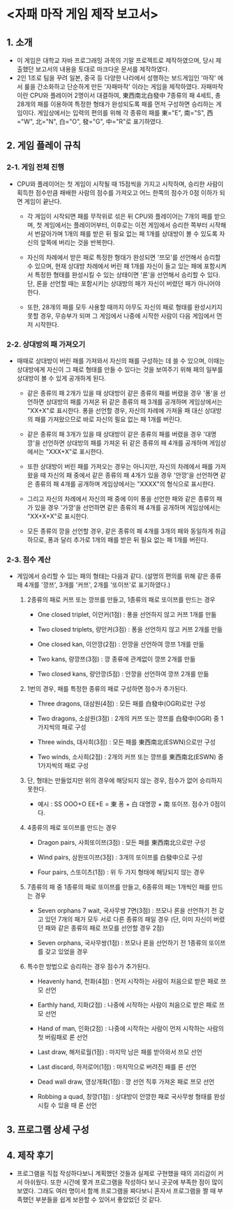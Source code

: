 # <자패 마작 게임 제작 보고서>

## 1. 소개

- 이 게임은 대학교 자바 프로그래밍 과목의 기말 프로젝트로 제작하였으며, 당시 제출했던 보고서의 내용을 토대로 마크다운 문서를 제작하였다.
- 2인 1조로 팀을 꾸려 일본, 중국 등 다양한 나라에서 성행하는 보드게임인 '마작' 에서 룰을 간소화하고 단순하게 만든 '자패마작' 이라는 게임을 제작하였다. 자패마작이란 CPU와 플레이어 2명이서 대결하여, 東西南北白發中 7종류의 패 4세트, 총 28개의 패를 이용하여 특정한 형태가 완성되도록 패를 먼저 구성하면 승리하는 게임이다. 게임상에서는 입력의 편의를 위해 각 종류의 패를 東="E", 南="S", 西="W", 北="N", 白="O", 發="G", 中="R"로 표기하였다.

## 2. 게임 플레이 규칙

### 2-1. 게임 전체 진행

- CPU와 플레이어는 첫 게임이 시작될 때 15점씩을 가지고 시작하며, 승리한 사람이 획득한 점수만큼 패배한 사람의 점수를 가져오고 어느 한쪽의 점수가 0점 이하가 되면 게임이 끝난다.

  - 각 게임이 시작되면 패를 무작위로 섞은 뒤 CPU와 플레이어는 7개의 패를 받으며, 첫 게임에서는 플레이어부터, 이후로는 이전 게임에서 승리한 쪽부터 시작해서 번갈아가며 1개의 패를 받은 뒤 필요 없는 패 1개를 상대방이 볼 수 있도록 자신의 앞쪽에 버리는 것을 반복한다.

  - 자신의 차례에서 받은 패로 특정한 형태가 완성되면 '쯔모'를 선언해서 승리할 수 있으며, 현재 상대방 차례에서 버린 패 1개를 자신이 들고 있는 패에 포함시켜서 특정한 형태를 완성시킬 수 있는 상태이면 '론'을 선언해서 승리할 수 있다. 단, 론을 선언할 때는 포함시키는 상대방의 패가 자신이 버렸던 패가 아니어야 한다.

  - 또한, 28개의 패를 모두 사용할 때까지 아무도 자신의 패로 형태를 완성시키지 못할 경우, 무승부가 되며 그 게임에서 나중에 시작한 사람이 다음 게임에서 먼저 시작한다.

### 2-2. 상대방의 패 가져오기

- 때때로 상대방이 버린 패를 가져와서 자신의 패를 구성하는 데 쓸 수 있으며, 이때는 상대방에게 자신이 그 패로 형태를 만들 수 있다는 것을 보여주기 위해 패의 일부를 상대방이 볼 수 있게 공개하게 된다.

  - 같은 종류의 패 2개가 있을 때 상대방이 같은 종류의 패를 버렸을 경우 '퐁'을 선언하면 상대방의 패를 가져온 뒤 같은 종류의 패 3개를 공개하며 게임상에서는 "XX+X"로 표시한다. 퐁을 선언할 경우, 자신의 차례에 가져올 패 대신 상대방의 패를 가져왔으므로 바로 자신의 필요 없는 패 1개를 버린다.

  - 같은 종류의 패 3개가 있을 때 상대방이 같은 종류의 패를 버렸을 경우 '대명깡'을 선언하면 상대방의 패를 가져온 뒤 같은 종류의 패 4개를 공개하며 게임상에서는 "XXX+X"로 표시한다.

  - 또한 상대방이 버린 패를 가져오는 경우는 아니지만, 자신의 차례에서 패를 가져왔을 때 자신의 패 중에서 같은 종류의 패 4개가 있을 경우 '안깡'을 선언하면 같은 종류의 패 4개를 공개하며 게임상에서는 "XXXX"의 형식으로 표시한다.

  - 그리고 자신의 차례에서 자신의 패 중에 이미 퐁을 선언한 패와 같은 종류의 패가 있을 경우 '가깡'을 선언하면 같은 종류의 패 4개를 공개하며 게임상에서는 "XX+X+X"로 표시한다.

  - 모든 종류의 깡을 선언할 경우, 같은 종류의 패 4개를 3개의 패와 동일하게 취급하므로, 퐁과 달리 추가로 1개의 패를 받은 뒤 필요 없는 패 1개를 버린다.

### 2-3. 점수 계산

- 게임에서 승리할 수 있는 패의 형태는 다음과 같다. (설명의 편의를 위해 같은 종류 패 4개를 '깡쯔', 3개를 '커쯔', 2개를 '또이쯔'로 표기하였다.)

  1. 2종류의 패로 커쯔 또는 깡쯔를 만들고, 1종류의 패로 또이쯔를 만드는 경우

     - One closed triplet, 이안커(1점) : 퐁을 선언하지 않고 커쯔 1개를 만듦

     - Two closed triplets, 량안커(3점) : 퐁을 선언하지 않고 커쯔 2개를 만듦

     - One closed kan, 이안깡(2점) : 안깡을 선언하여 깡쯔 1개를 만듦

     - Two kans, 량깡쯔(3점) : 깡 종류에 관계없이 깡쯔 2개를 만듦

     - Two closed kans, 량안깡(5점) : 안깡을 선언하여 깡쯔 2개를 만듦

  2. 1번의 경우, 패를 특정한 종류의 패로 구성하면 점수가 추가된다.

     - Three dragons, 대삼원(4점) : 모든 패를 白發中(OGR)로만 구성

     - Two dragons, 소삼원(3점) : 2개의 커쯔 또는 깡쯔를 白發中(OGR) 중 1가지씩의 패로 구성

     - Three winds, 대사희(3점) : 모든 패를 東西南北(ESWN)으로만 구성

     - Two winds, 소사희(2점) : 2개의 커쯔 또는 깡쯔를 東西南北(ESWN) 중 1가지씩의 패로 구성

  3. 단, 형태는 만들었지만 위의 경우에 해당되지 않는 경우, 점수가 없어 승리하지 못한다.
     - 예시 : SS OOO+O EE+E = 東 퐁 + 白 대명깡 + 南 또이쯔. 점수가 0점이다.

  4. 4종류의 패로 또이쯔를 만드는 경우

     - Dragon pairs, 사희또이쯔(3점) : 모든 패를 東西南北으로만 구성

     - Wind pairs, 삼원또이쯔(3점) : 3개의 또이쯔를 白發中으로 구성

     - Four pairs, 스또이츠(1점) : 위 두 가지 형태에 해당되지 않는 경우

  5. 7종류의 패 중 1종류의 패로 또이쯔를 만들고, 6종류의 패는 1개씩인 패를 만드는 경우

     - Seven orphans 7 wait, 국사무쌍 7면(3점) : 쯔모나 론을 선언하기 전 갖고 있던 7개의 패가 모두 서로 다른 종류의 패일 경우 (단, 이미 자신이 버렸던 패와 같은 종류의 패로 쯔모를 선언할 경우 2점)

     - Seven orphans, 국사무쌍(1점) : 쯔모나 론을 선언하기 전 1종류의 또이쯔를 갖고 있었을 경우

  6. 특수한 방법으로 승리하는 경우 점수가 추가된다.

     - Heavenly hand, 천화(4점) : 먼저 시작하는 사람이 처음으로 받은 패로 쯔모 선언

     - Earthly hand, 지화(2점) : 나중에 시작하는 사람이 처음으로 받은 패로 쯔모 선언

     - Hand of man, 인화(2점) : 나중에 시작하는 사람이 먼저 시작하는 사람의 첫 버림패로 론 선언

     - Last draw, 해저로월(1점) : 마지막 남은 패를 받아와서 쯔모 선언

     - Last discard, 하저로어(1점) : 마지막으로 버려진 패를 론 선언

     - Dead wall draw, 영상개화(1점) : 깡 선언 직후 가져온 패로 쯔모 선언

     - Robbing a quad, 창깡(1점) : 상대방이 안깡한 패로 국사무쌍 형태를 완성시킬 수 있을 때 론 선언

## 3. 프로그램 상세 구성

 ## 4. 제작 후기

- 프로그램을 직접 작성하다보니 계획했던 것들과 실제로 구현했을 때의 괴리감이 커서 아쉬웠다. 또한 시간에 쫓겨 프로그램을 작성하다 보니 곳곳에 부족한 점이 많이 보였다. 그래도 여러 명이서 함께 프로그램을 짜다보니 혼자서 프로그램을 짤 때 부족했던 부분들을 쉽게 보완할 수 있어서 좋았었던 것 같다.